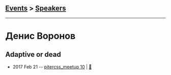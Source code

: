 ## [Events](../README.md) > [Speakers](../speakers.md)
---

# Денис Воронов

## Adaptive or dead
- 2017 Feb 21 -- [pitercss_meetup 10](https://www.youtube.com/watch?v=c4Upfo5fjko)  | [:notebook:](https://pitercss.ru/10/pres/adaptive.pdf)  

